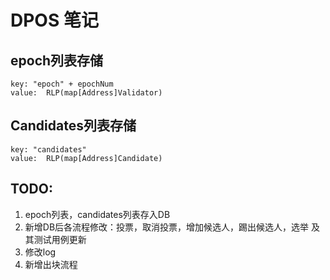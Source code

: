 # DPOS 笔记

## epoch列表存储
```
key: "epoch" + epochNum
value:  RLP(map[Address]Validator)

```

## Candidates列表存储

```
key: "candidates" 
value:  RLP(map[Address]Candidate)

```



## TODO:
1. epoch列表，candidates列表存入DB
2. 新增DB后各流程修改：投票，取消投票，增加候选人，踢出候选人，选举  及其测试用例更新
2. 修改log
3. 新增出块流程

